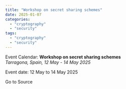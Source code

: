 ```yaml
---
title: "Workshop on secret sharing schemes"
date: 2025-01-07
categories: 
  - "cryptography"
  - "security"
tags: 
  - "cryptography"
  - "security"
---
```


Event Calendar: **Workshop on secret sharing schemes**  
_Tarragona, Spain, 12 May - 14 May 2025_

Event date: 12 May to 14 May 2025  

Go to Source
